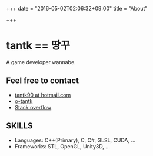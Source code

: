 +++
date = "2016-05-02T02:06:32+09:00"
title = "About"

+++

# tantk == 땅꾸
A game developer wannabe.

## Feel free to contact
* <i class="fa fa-envelope"></i> [tantk90 at hotmail.com](mailto:tantk90@hotmail.com)  
* <i class="fa fa-github"></i> [o-tantk](https://github.com/o-tantk)
* <i class="fa fa-stack-overflow"></i> [Stack overflow](http://stackoverflow.com/users/1435673/hyunan-kwon)

## SKILLS
* Languages: C++(Primary), C, C#, GLSL, CUDA, ...  
* Frameworks: STL, OpenGL, Unity3D, ...
